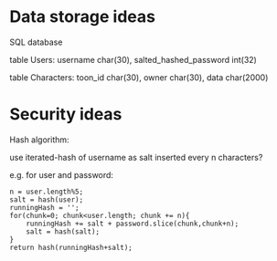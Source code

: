 # Data storage ideas

SQL database

table Users:
	username char(30),
	salted_hashed_password int(32)
	
table Characters:
	toon_id char(30),
	owner char(30),
	data char(2000)
	

# Security ideas

Hash algorithm:

use iterated-hash of username as salt inserted every n characters?

e.g. for user and password:

	n = user.length%5;
	salt = hash(user);
	runningHash = '';
	for(chunk=0; chunk<user.length; chunk += n){
		runningHash += salt + password.slice(chunk,chunk+n);
		salt = hash(salt);
	}
	return hash(runningHash+salt);
